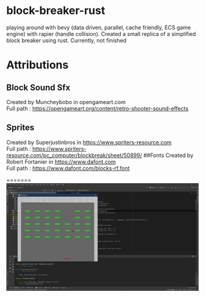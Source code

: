 # block-breaker-rust
playing around with bevy (data driven, parallel, cache friendly, ECS game engine) with rapier (handle collision). Created a small replica of a simplified block breaker using rust. Currently, not finished
<br/>
# Attributions

## Block Sound Sfx
Created by Muncheybobo in opengameart.com
<br/> 
Full path : https://opengameart.org/content/retro-shooter-sound-effects

## Sprites
Created by 	Superjustinbros in https://www.spriters-resource.com
<br/>
Full path : https://www.spriters-resource.com/pc_computer/blockbreak/sheet/50899/
##Fonts
Created by Robert Fortanier
 in https://www.dafont.com
<br>
Full path : https://www.dafont.com/blocks-rf.font

=======
![title](https://github.com/KDahir247/block-breaker-rust/blob/main/image/pic02.png)
